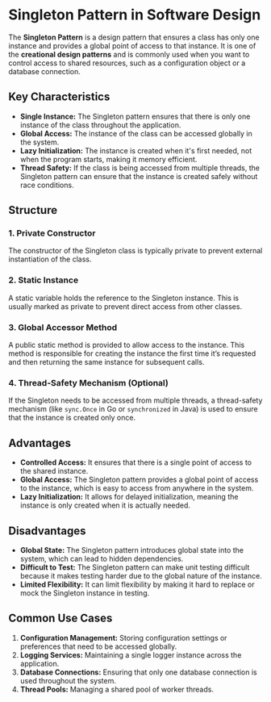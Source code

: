 # Singleton Pattern in Software Design

The **Singleton Pattern** is a design pattern that ensures a class has only one instance and provides a global point of access to that instance. It is one of the **creational design patterns** and is commonly used when you want to control access to shared resources, such as a configuration object or a database connection.

## Key Characteristics
- **Single Instance:** The Singleton pattern ensures that there is only one instance of the class throughout the application.
- **Global Access:** The instance of the class can be accessed globally in the system.
- **Lazy Initialization:** The instance is created when it's first needed, not when the program starts, making it memory efficient.
- **Thread Safety:** If the class is being accessed from multiple threads, the Singleton pattern can ensure that the instance is created safely without race conditions.

## Structure

### 1. Private Constructor
The constructor of the Singleton class is typically private to prevent external instantiation of the class.

### 2. Static Instance
A static variable holds the reference to the Singleton instance. This is usually marked as private to prevent direct access from other classes.

### 3. Global Accessor Method
A public static method is provided to allow access to the instance. This method is responsible for creating the instance the first time it’s requested and then returning the same instance for subsequent calls.

### 4. Thread-Safety Mechanism (Optional)
If the Singleton needs to be accessed from multiple threads, a thread-safety mechanism (like `sync.Once` in Go or `synchronized` in Java) is used to ensure that the instance is created only once.

## Advantages
- **Controlled Access:** It ensures that there is a single point of access to the shared instance.
- **Global Access:** The Singleton pattern provides a global point of access to the instance, which is easy to access from anywhere in the system.
- **Lazy Initialization:** It allows for delayed initialization, meaning the instance is only created when it is actually needed.

## Disadvantages
- **Global State:** The Singleton pattern introduces global state into the system, which can lead to hidden dependencies.
- **Difficult to Test:** The Singleton pattern can make unit testing difficult because it makes testing harder due to the global nature of the instance.
- **Limited Flexibility:** It can limit flexibility by making it hard to replace or mock the Singleton instance in testing.

## Common Use Cases
1. **Configuration Management:** Storing configuration settings or preferences that need to be accessed globally.
2. **Logging Services:** Maintaining a single logger instance across the application.
3. **Database Connections:** Ensuring that only one database connection is used throughout the system.
4. **Thread Pools:** Managing a shared pool of worker threads.
 